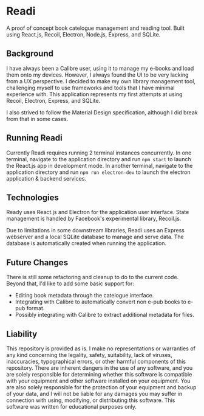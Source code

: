 # Readi

A proof of concept book catelogue management and reading tool. Built using React.js, Recoil, Electron, Node.js, Express, and SQLite.

## Background

I have always been a Calibre user, using it to manage my e-books and load them onto my devices. However, I always found the UI to be very lacking from a UX perspective. I decided to make my own library management tool, challenging myself to use frameworks and tools that I have minimal experience with. This application represents my first attempts at using Recoil, Electron, Express, and SQLite.

I also strived to follow the Material Design specification, although I did break from that in some cases.

## Running Readi

Currently Readi requires running 2 terminal instances concurrently. In one terminal, navigate to the application directory and run `npm start` to launch the React.js app in development mode. In another terminal, navigate to the application directory and run `npm run electron-dev` to launch the electron application & backend services.

## Technologies

Ready uses React.js and Electron for the application user interface. State management is handled by Facebook's experimental library, Recoil.js.

Due to limitations in some downstream libraries, Readi uses an Express webserver and a local SQLite database to manage and serve data. The database is automatically created when running the application.

## Future Changes

There is still some refactoring and cleanup to do to the current code. Beyond that, I'd like to add some basic support for:

- Editing book metadata through the catelogue interface.
- Integrating with Calibre to automatically convert non e-pub books to e-pub format.
- Possibly integrating with Calibre to extract additional metadata for files.

## Liability

This repository is provided as is. I make no representations or warranties of any kind concerning the legality, safety, suitability, lack of viruses, inaccuracies, typographical errors, or other harmful components of this repository. There are inherent dangers in the use of any software, and you are solely responsible for determining whether this software is compatible with your equipment and other software installed on your equipment. You are also solely responsible for the protection of your equipment and backup of your data, and I will not be liable for any damages you may suffer in connection with using, modifying, or distributing this software. This software was written for educational purposes only.
